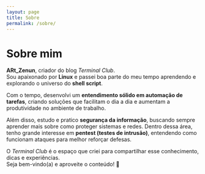 ```yaml
---
layout: page
title: Sobre
permalink: /sobre/
---
```


# Sobre mim

**ARt_Zenun**, criador do blog *Terminal Club*.  
Sou apaixonado por **Linux** e passei boa parte do meu tempo aprendendo e explorando o universo do **shell script**.  

Com o tempo, desenvolvi um **entendimento sólido em automação de tarefas**, criando soluções que facilitam o dia a dia e aumentam a produtividade no ambiente de trabalho.  

Além disso, estudo e pratico **segurança da informação**, buscando sempre aprender mais sobre como proteger sistemas e redes. Dentro dessa área, tenho grande interesse em **pentest (testes de intrusão)**, entendendo como funcionam ataques para melhor reforçar defesas.  

O *Terminal Club* é o espaço que criei para compartilhar esse conhecimento, dicas e experiências.  
Seja bem-vindo(a) e aproveite o conteúdo! 🚀
